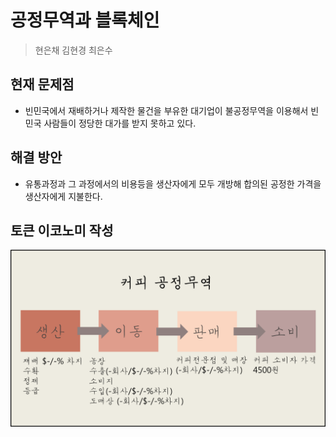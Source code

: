 # 공정무역과 블록체인
> 현은채 김현경 최은수

## 현재 문제점
- 빈민국에서 재배하거나 제작한 물건을 부유한 대기업이 불공정무역을 이용해서 빈민국 사람들이 정당한 대가를 받지 못하고 있다.

## 해결 방안
- 유통과정과 그 과정에서의 비용등을 생산자에게 모두 개방해 합의된 공정한 가격을 생산자에게 지불한다.

## 토큰 이코노미 작성

![커피 공정무역.png](https://github.com/hk0858/hk0858/blob/master/%EC%BB%A4%ED%94%BC%20%EA%B3%B5%EC%A0%95%EB%AC%B4%EC%97%AD.png?raw=true)
